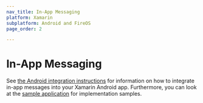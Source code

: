 ```yaml
---
nav_title: In-App Messaging
platform: Xamarin
subplatform: Android and FireOS
page_order: 2

---
```


# In-App Messaging

See [the Android integration instructions][1] for information on how to integrate in-app messages into your Xamarin Android app.  Furthermore, you can look at the [sample application][2] for implementation samples.

[1]: {{site.baseurl}}/developer_guide/platform_integration_guides/android/in-app_messaging/overview/
[2]: https://github.com/Appboy/appboy-xamarin-bindings/tree/master/appboy-component/samples

